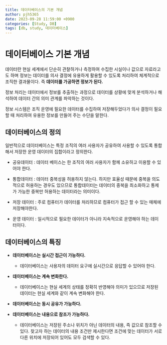 ```yaml
---
title: 데이터베이스의 기본 개념
author: pjh5365
date: 2023-09-28 11:59:00 +0900
categories: [Study, DB]
tags: [db, study, 데이터베이스]
---
```


# 데이터베이스 기본 개념

데이터란 현실 세계에서 단순히 관찰하거나 측정하여 수집한 시실이나 값으로 자료라고도 하며 정보는 데이터를 의사 결정에 유용하게 활용할 수 있도록 처리하여 체계적으로 조직한 결과물이다. 즉 **데이터를 가공하면 정보가 된다.**

정보 처리는 데이터에서 정보를 추출하는 과정으로 데이터를 상황에 맞게 분석하거나 해석하여 데이터 간의 의미 관계를 파악하는 것이다.

정보 시스템은 조직 운영에 필요한 데이터를 수집하여 저장해두었다가 의사 결정이 필요할 때 처리하여 유용한 정보를 만들어 주는 수단을 말한다.

## 데이터베이스의 정의

일반적으로 데이터베이스는 특정 조직의 여러 사용자가 공유하여 사용할 수 있도록 통합해서 저장한 운영 데이터의 집합이라고 정의한다.

- 공유데이터 : 데이터 베이스는 한 조직의 여러 사용자가 함께 소유하고 이용할 수 있어야 한다.

- 통합데이터 : 데이터 중복성을 허용하지 않는다. 하지만 효율성 때문에 중복을 의도적으로 허용하는 경우도 있으므로 통합데이터는 데이터의 중복을 최소화하고 통제가 가능한 중복만 허용하는 데이터라는 의미이다.

- 저장 데이터 : 주로 컴퓨터가 데이터를 처리하므로 컴퓨터가 접근 할 수 있는 매체에 저장해야한다.

- 운영 데이터 : 일시적으로 필요한 데이터가 아니라 지속적으로 운영해야 하는 데이터이다.

## 데이터베이스의 특징

- **데이터베이스는 실시간 접근이 가능하다.**
  - 데이터베이스는 사용자의 데이터 요구에 실시간으로 응답할 수 있어야 한다.

- **데이터베이스는 계속 변화한다.**
  - 데이터베이스는 현실 세계의 상태를 정확히 반영해야 의미가 있으므로 저장된 데이터는 현실 세계와 같이 계속 변화해야 한다.

- **데이터베이스는 동시 공유가 가능하다.**
  
- **데이터베이스는 내용으로 참조가 가능하다.**
  - 데이터베이스는 저장된 주소나 위치가 아닌 데이터의 내용, 즉 값으로 참조할 수 있다. 찾고자 하는 데이터의 내용 조건만 제시한다면 조건에 맞는 데이터가 서로 다른 위치에 저장되어 있어도 모두 검색할 수 있다.
